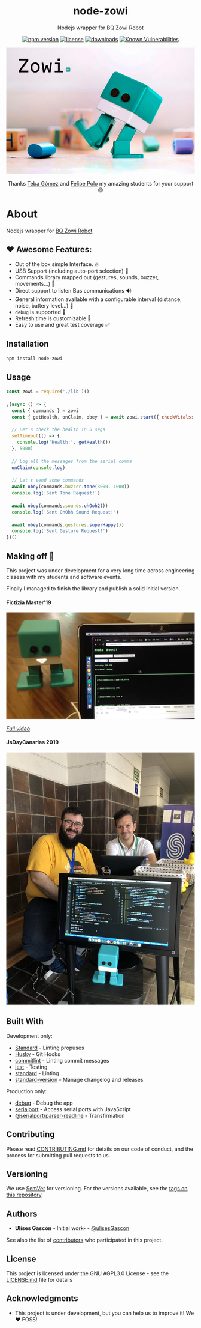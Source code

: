 <p align="center"><h1 align="center">
  node-zowi
</h1>

<p align="center">
  Nodejs wrapper for BQ Zowi Robot
</p>

<p align="center">
  <a href="https://www.npmjs.org/package/node-zowi"><img src="https://badgen.net/npm/v/node-zowi" alt="npm version"/></a>
  <a href="https://www.npmjs.org/package/node-zowi"><img src="https://badgen.net/npm/license/node-zowi" alt="license"/></a>
  <a href="https://www.npmjs.org/package/node-zowi"><img src="https://badgen.net/npm/dt/node-zowi" alt="downloads"/></a>
  <a href="https://snyk.io/test/github/ulisesgascon/node-zowi"><img src="https://snyk.io/test/github/ulisesgascon/node-zowi/badge.svg" alt="Known Vulnerabilities"/></a>
</p>


<p align="center">
  <img src="./.github/zowi.jpg" alt="Zowi promotional banner" />
</p>

<p align="center">
  Thanks <a href="https://github.com/kooltheba">Teba Gómez</a> and <a href="https://github.com/feliun">Felipe Polo</a> my amazing students for your support 😊
</p>

</p>


# About

Nodejs wrapper for [BQ Zowi Robot](https://www.xataka.com/analisis/probamos-zowi-un-robot-con-cerebro-arduino-que-puede-dar-mas-de-lo-que-aparenta)


## ❤️ Awesome Features:


- Out of the box simple Interface. 🔥
- USB Support (including auto-port selection) 🍺
- Commands library mapped out (gestures, sounds, buzzer, movements...)  🎉
- Direct support to listen Bus communications 🔊
- General information available with a configurable interval (distance, noise, battery level...) 👾
- `debug` is supported 💪
- Refresh time is customizable 🧐
- Easy to use and great test coverage ✅


## Installation

```bash
npm install node-zowi
```

## Usage
```js
const zowi = require('./lib')()

;(async () => {
  const { commands } = zowi
  const { getHealth, onClaim, obey } = await zowi.start({ checkVitals: true })

  // Let's check the health in 5 segs
  setTimeout(() => {
    console.log('Health:', getHealth())
  }, 5000)

  // Log all the messages from the serial comms
  onClaim(console.log)

  // Let's send some commands
  await obey(commands.buzzer.tone(3000, 1000))
  console.log('Sent Tone Request!')

  await obey(commands.sounds.ohOoh2())
  console.log('Sent OhOhh Sound Request!')

  await obey(commands.gestures.superHappy())
  console.log('Sent Gesture Request!')
})()
```


## Making off :muscle:

This project was under development for a very long time across engineering clasess with my students and software events.

Finally I managed to finish the library and publish a solid initial version.

#### Fictizia Master'19

![Node-zowi demo wirh my students](.github/node_zowi.jpg)

_[Full video](https://twitter.com/KoolTheba/status/1142429134750191617)_

#### JsDayCanarias 2019 
![Node-zowi development during the JsDayCanarias 2019. Ulises Gascon and Felipe Polo](.github/jsday_canarias.jpg)



## Built With

Development only:

- [Standard](https://www.npmjs.com/package/standard) - Linting propuses
- [Husky](https://www.npmjs.com/package/husky) - Git Hooks
- [commitlint](https://www.npmjs.com/package/@commitlint/cli) - Linting commit messages
- [jest](https://www.npmjs.com/package/jest) - Testing
- [standard](https://www.npmjs.com/package/standard) - Linting
- [standard-version](https://www.npmjs.com/package/standard-version) - Manage changelog and releases

Production only:

- [debug](https://www.npmjs.com/package/debug) - Debug the app
- [serialport](https://www.npmjs.com/package/serialport) - Access serial ports with JavaScript
- [@serialport/parser-readline](https://www.npmjs.com/package/@serialport/parser-readline) - Transfirmation

## Contributing

Please read [CONTRIBUTING.md](CONTRIBUTING.md) for details on our code of conduct, and the process for submitting pull requests to us.

## Versioning

We use [SemVer](http://semver.org/) for versioning. For the versions available, see the [tags on this repository](https://github.com/ulisesGascon/node-zowi/tags).

## Authors

- **Ulises Gascón** - Initial work- - [@ulisesGascon](https://github.com/ulisesGascon)

See also the list of [contributors](https://github.com/ulisesGascon/node-zowi/contributors) who participated in this project.

## License

This project is licensed under the GNU AGPL3.0 License - see the [LICENSE.md](LICENSE.md) file for details

## Acknowledgments

- This project is under development, but you can help us to improve it! We :heart: FOSS!
